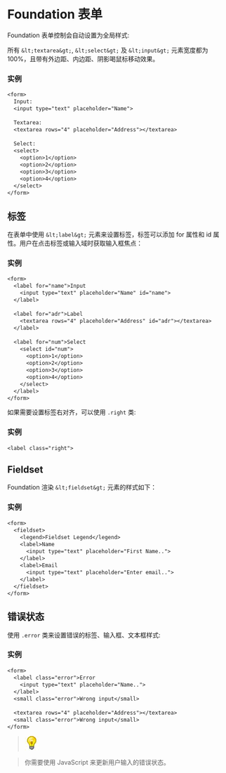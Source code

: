 # Foundation 表单

Foundation 表单控制会自动设置为全局样式:

所有 `&lt;textarea&gt;`, `&lt;select&gt;` 及 `&lt;input&gt;` 元素宽度都为 100%，且带有外边距、内边距、阴影喝鼠标移动效果。

### 实例

```
<form>
  Input:
  <input type="text" placeholder="Name">

  Textarea:
  <textarea rows="4" placeholder="Address"></textarea>

  Select:
  <select>
    <option>1</option>
    <option>2</option>
    <option>3</option>
    <option>4</option>
  </select>
</form>
```

## 标签

在表单中使用 `&lt;label&gt;` 元素来设置标签，标签可以添加 for 属性和 id 属性。用户在点击标签或输入域时获取输入框焦点：

### 实例

```
<form>
  <label for="name">Input
    <input type="text" placeholder="Name" id="name">
  </label>

  <label for="adr">Label
    <textarea rows="4" placeholder="Address" id="adr"></textarea>
  </label>

  <label for="num">Select
    <select id="num">
      <option>1</option>
      <option>2</option>
      <option>3</option>
      <option>4</option>
    </select>
  </label>
</form>
```

如果需要设置标签右对齐，可以使用 `.right` 类:

### 实例

```
<label class="right">
```

## Fieldset

Foundation 渲染 `&lt;fieldset&gt;` 元素的样式如下：

### 实例

```
<form>
  <fieldset>
    <legend>Fieldset Legend</legend>
    <label>Name
      <input type="text" placeholder="First Name..">
    </label>
    <label>Email
      <input type="text" placeholder="Enter email..">
    </label>
  </fieldset>
</form>
```

## 错误状态

使用 `.error` 类来设置错误的标签、输入框、文本框样式:

### 实例

```
<form>
  <label class="error">Error
    <input type="text" placeholder="Name..">
  </label>
  <small class="error">Wrong input</small>

  <textarea rows="4" placeholder="Address"></textarea>
  <small class="error">Wrong input</small>
</form>
```

> ![Note](img/lamp.jpg)

> 你需要使用 JavaScript 来更新用户输入的错误状态。 
